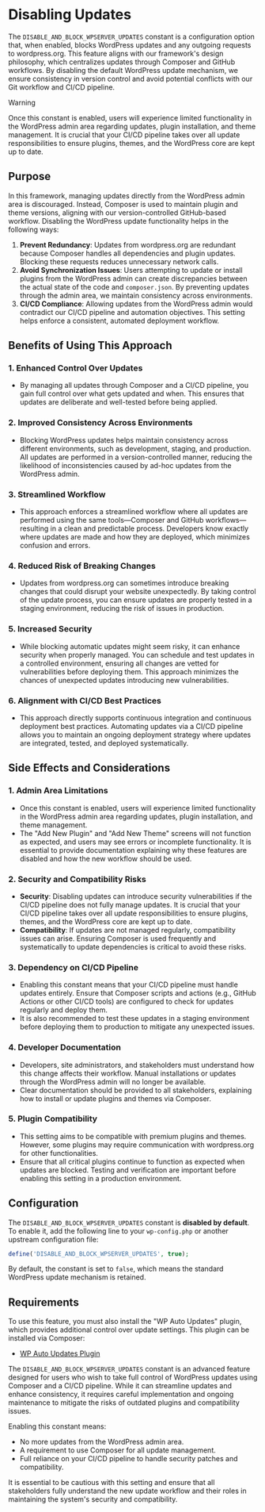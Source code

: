 # Disabling Updates


The `DISABLE_AND_BLOCK_WPSERVER_UPDATES` constant is a configuration option that, when enabled, blocks WordPress updates and any outgoing requests to wordpress.org. This feature aligns with our framework's design philosophy, which centralizes updates through Composer and GitHub workflows. By disabling the default WordPress update mechanism, we ensure consistency in version control and avoid potential conflicts with our Git workflow and CI/CD pipeline.

> [!WARNING]
> Once this constant is enabled, users will experience limited functionality in the WordPress admin area regarding updates, plugin installation, and theme management. It is crucial that your CI/CD pipeline takes over all update responsibilities to ensure plugins, themes, and the WordPress core are kept up to date.


## Purpose

In this framework, managing updates directly from the WordPress admin area is discouraged. Instead, Composer is used to maintain plugin and theme versions, aligning with our version-controlled GitHub-based workflow. Disabling the WordPress update functionality helps in the following ways:

1. **Prevent Redundancy**: Updates from wordpress.org are redundant because Composer handles all dependencies and plugin updates. Blocking these requests reduces unnecessary network calls.
2. **Avoid Synchronization Issues**: Users attempting to update or install plugins from the WordPress admin can create discrepancies between the actual state of the code and `composer.json`. By preventing updates through the admin area, we maintain consistency across environments.
3. **CI/CD Compliance**: Allowing updates from the WordPress admin would contradict our CI/CD pipeline and automation objectives. This setting helps enforce a consistent, automated deployment workflow.

## Benefits of Using This Approach

### 1. Enhanced Control Over Updates
- By managing all updates through Composer and a CI/CD pipeline, you gain full control over what gets updated and when. This ensures that updates are deliberate and well-tested before being applied.

### 2. Improved Consistency Across Environments
- Blocking WordPress updates helps maintain consistency across different environments, such as development, staging, and production. All updates are performed in a version-controlled manner, reducing the likelihood of inconsistencies caused by ad-hoc updates from the WordPress admin.

### 3. Streamlined Workflow
- This approach enforces a streamlined workflow where all updates are performed using the same tools—Composer and GitHub workflows—resulting in a clean and predictable process. Developers know exactly where updates are made and how they are deployed, which minimizes confusion and errors.

### 4. Reduced Risk of Breaking Changes
- Updates from wordpress.org can sometimes introduce breaking changes that could disrupt your website unexpectedly. By taking control of the update process, you can ensure updates are properly tested in a staging environment, reducing the risk of issues in production.

### 5. Increased Security
- While blocking automatic updates might seem risky, it can enhance security when properly managed. You can schedule and test updates in a controlled environment, ensuring all changes are vetted for vulnerabilities before deploying them. This approach minimizes the chances of unexpected updates introducing new vulnerabilities.

### 6. Alignment with CI/CD Best Practices
- This approach directly supports continuous integration and continuous deployment best practices. Automating updates via a CI/CD pipeline allows you to maintain an ongoing deployment strategy where updates are integrated, tested, and deployed systematically.

## Side Effects and Considerations

### 1. Admin Area Limitations
- Once this constant is enabled, users will experience limited functionality in the WordPress admin area regarding updates, plugin installation, and theme management.
- The "Add New Plugin" and "Add New Theme" screens will not function as expected, and users may see errors or incomplete functionality. It is essential to provide documentation explaining why these features are disabled and how the new workflow should be used.

### 2. Security and Compatibility Risks
- **Security**: Disabling updates can introduce security vulnerabilities if the CI/CD pipeline does not fully manage updates. It is crucial that your CI/CD pipeline takes over all update responsibilities to ensure plugins, themes, and the WordPress core are kept up to date.
- **Compatibility**: If updates are not managed regularly, compatibility issues can arise. Ensuring Composer is used frequently and systematically to update dependencies is critical to avoid these risks.

### 3. Dependency on CI/CD Pipeline
- Enabling this constant means that your CI/CD pipeline must handle updates entirely. Ensure that Composer scripts and actions (e.g., GitHub Actions or other CI/CD tools) are configured to check for updates regularly and deploy them.
- It is also recommended to test these updates in a staging environment before deploying them to production to mitigate any unexpected issues.

### 4. Developer Documentation
- Developers, site administrators, and stakeholders must understand how this change affects their workflow. Manual installations or updates through the WordPress admin will no longer be available.
- Clear documentation should be provided to all stakeholders, explaining how to install or update plugins and themes via Composer.

### 5. Plugin Compatibility
- This setting aims to be compatible with premium plugins and themes. However, some plugins may require communication with wordpress.org for other functionalities.
- Ensure that all critical plugins continue to function as expected when updates are blocked. Testing and verification are important before enabling this setting in a production environment.

## Configuration

The `DISABLE_AND_BLOCK_WPSERVER_UPDATES` constant is **disabled by default**. To enable it, add the following line to your `wp-config.php` or another upstream configuration file:

```php
define('DISABLE_AND_BLOCK_WPSERVER_UPDATES', true);
```

By default, the constant is set to `false`, which means the standard WordPress update mechanism is retained.

## Requirements

To use this feature, you must also install the "WP Auto Updates" plugin, which provides additional control over update settings. This plugin can be installed via Composer:

- [WP Auto Updates Plugin](https://wordpress.org/plugins/wp-auto-updates/)


The `DISABLE_AND_BLOCK_WPSERVER_UPDATES` constant is an advanced feature designed for users who wish to take full control of WordPress updates using Composer and a CI/CD pipeline. While it can streamline updates and enhance consistency, it requires careful implementation and ongoing maintenance to mitigate the risks of outdated plugins and compatibility issues.

Enabling this constant means:
- No more updates from the WordPress admin area.
- A requirement to use Composer for all update management.
- Full reliance on your CI/CD pipeline to handle security patches and compatibility.

It is essential to be cautious with this setting and ensure that all stakeholders fully understand the new update workflow and their roles in maintaining the system's security and compatibility.
